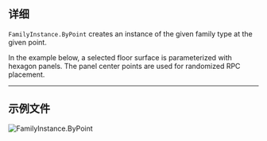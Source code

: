 ## 详细
`FamilyInstance.ByPoint` creates an instance of the given family type at the given point.

In the example below, a selected floor surface is parameterized with hexagon panels. The panel center points are used for randomized RPC placement.
___
## 示例文件

![FamilyInstance.ByPoint](./Revit.Elements.FamilyInstance.ByPoint_img.jpg)
